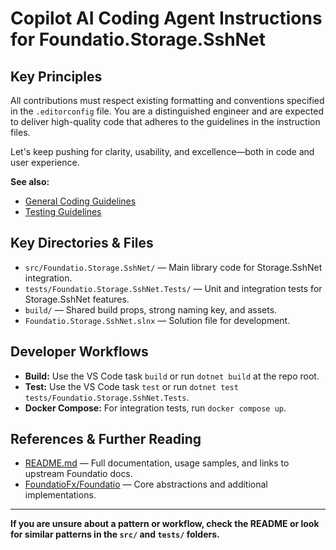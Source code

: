 # Copilot AI Coding Agent Instructions for Foundatio.Storage.SshNet

## Key Principles

All contributions must respect existing formatting and conventions specified in the `.editorconfig` file. You are a distinguished engineer and are expected to deliver high-quality code that adheres to the guidelines in the instruction files.

Let's keep pushing for clarity, usability, and excellence—both in code and user experience.

**See also:**
- [General Coding Guidelines](instructions/general.instructions.md)
- [Testing Guidelines](instructions/testing.instructions.md)

## Key Directories & Files
- `src/Foundatio.Storage.SshNet/` — Main library code for Storage.SshNet integration.
- `tests/Foundatio.Storage.SshNet.Tests/` — Unit and integration tests for Storage.SshNet features.
- `build/` — Shared build props, strong naming key, and assets.
- `Foundatio.Storage.SshNet.slnx` — Solution file for development.

## Developer Workflows
- **Build:** Use the VS Code task `build` or run `dotnet build` at the repo root.
- **Test:** Use the VS Code task `test` or run `dotnet test tests/Foundatio.Storage.SshNet.Tests`.
- **Docker Compose:** For integration tests, run `docker compose up`.

## References & Further Reading
- [README.md](../README.md) — Full documentation, usage samples, and links to upstream Foundatio docs.
- [FoundatioFx/Foundatio](https://github.com/FoundatioFx/Foundatio) — Core abstractions and additional implementations.

---

**If you are unsure about a pattern or workflow, check the README or look for similar patterns in the `src/` and `tests/` folders.**
